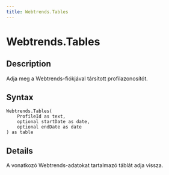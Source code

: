 ```yaml
---
title: Webtrends.Tables
---
```


# Webtrends.Tables


## Description

Adja meg a Webtrends-fiókjával társított profilazonosítót.


## Syntax

```powerquery
Webtrends.Tables(
    ProfileId as text,
    optional startDate as date,
    optional endDate as date
) as table
```


## Details

A vonatkozó Webtrends-adatokat tartalmazó táblát adja vissza.


